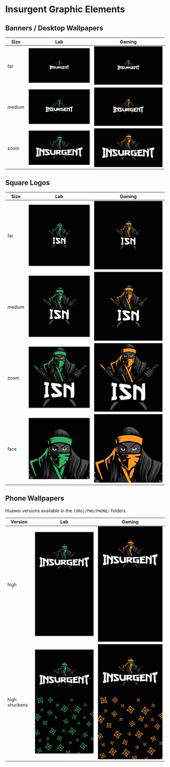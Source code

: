 # Insurgent Graphic Elements

## Banners / Desktop Wallpapers

| Size                        | Lab                                                                                                                                                             | Gaming                                                                                                                                                          |
|-----------------------------|-----------------------------------------------------------------------------------------------------------------------------------------------------------------|-----------------------------------------------------------------------------------------------------------------------------------------------------------------|
| far | ![](https://github.com/insurgent-lab/insurgent-graphics/raw/master/LAB/PNG/BANNERS/logo_insurgent_lab_banner_far_3840x2160.png) | ![](https://github.com/insurgent-lab/insurgent-graphics/raw/master/GAMING/PNG/BANNERS/logo_insurgent_gaming_banner_far_3840x2160.png) |
| medium | ![](https://github.com/insurgent-lab/insurgent-graphics/raw/master/LAB/PNG/BANNERS/logo_insurgent_lab_banner_medium_3840x2160.png) | ![](https://github.com/insurgent-lab/insurgent-graphics/raw/master/GAMING/PNG/BANNERS/logo_insurgent_gaming_banner_medium_3840x2160.png) |
| zoom | ![](https://github.com/insurgent-lab/insurgent-graphics/raw/master/LAB/PNG/BANNERS/logo_insurgent_lab_banner_zoom_3840x2160.png) | ![](https://github.com/insurgent-lab/insurgent-graphics/raw/master/GAMING/PNG/BANNERS/logo_insurgent_gaming_banner_zoom_3840x2160.png) |


## Square Logos

| Size                        | Lab                                                                                                                                                             | Gaming                                                                                                                                                          |
|-----------------------------|-----------------------------------------------------------------------------------------------------------------------------------------------------------------|-----------------------------------------------------------------------------------------------------------------------------------------------------------------|
| far | ![](https://github.com/insurgent-lab/insurgent-graphics/raw/master/LAB/PNG/SQUARES/logo_insurgent_lab_square_far_2160x2160.png) | ![](https://github.com/insurgent-lab/insurgent-graphics/raw/master/GAMING/PNG/SQUARES/logo_insurgent_gaming_square_far_2160x2160.png) |
| medium | ![](https://github.com/insurgent-lab/insurgent-graphics/raw/master/LAB/PNG/SQUARES/logo_insurgent_lab_square_medium_2160x2160.png) | ![](https://github.com/insurgent-lab/insurgent-graphics/raw/master/GAMING/PNG/SQUARES/logo_insurgent_gaming_square_medium_2160x2160.png) |
| zoom | ![](https://github.com/insurgent-lab/insurgent-graphics/raw/master/LAB/PNG/SQUARES/logo_insurgent_lab_square_zoom_2160x2160.png) | ![](https://github.com/insurgent-lab/insurgent-graphics/raw/master/GAMING/PNG/SQUARES/logo_insurgent_gaming_square_zoom_2160x2160.png) |
| face | ![](https://github.com/insurgent-lab/insurgent-graphics/raw/master/LAB/PNG/SQUARES/logo_insurgent_lab_square_face_2160x2160.png) | ![](https://github.com/insurgent-lab/insurgent-graphics/raw/master/GAMING/PNG/SQUARES/logo_insurgent_gaming_square_face_2160x2160.png) |

## Phone Wallpapers

Huawei versions available in the `{ORG}/PNG/PHONE/` folders.

| Version                      | Lab                                                                                                                                                             | Gaming                                                                                                                                                          |
|-----------------------------|-----------------------------------------------------------------------------------------------------------------------------------------------------------------|-----------------------------------------------------------------------------------------------------------------------------------------------------------------|
| high | ![](https://github.com/insurgent-lab/insurgent-graphics/raw/master/LAB/PNG/PHONE/logo_insurgent_lab_phone_high_2160x3840.png) | ![](https://github.com/insurgent-lab/insurgent-graphics/raw/master/GAMING/PNG/PHONE/logo_insurgent_gaming_phone_high_2160x3840.png) |
| high shurikens | ![](https://github.com/insurgent-lab/insurgent-graphics/raw/master/LAB/PNG/PHONE/logo_insurgent_lab_phone_high_shurikens_2160x3840.png) | ![](https://github.com/insurgent-lab/insurgent-graphics/raw/master/GAMING/PNG/PHONE/logo_insurgent_gaming_phone_high_shurikens_2160x3840.png) |

